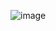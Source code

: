 ![image](https://user-images.githubusercontent.com/115970361/217552950-5c4c8771-7d9a-4fad-8c23-c5ddb2ab8eea.png)
